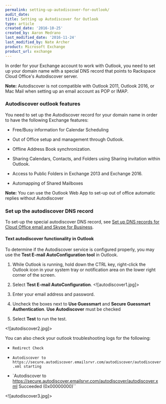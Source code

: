 ```yaml
---
permalink: setting-up-autodiscover-for-outlook/
audit_date:
title: Setting up Autodiscover for Outlook
type: article
created_date: '2016-10-25'
created_by: Aaron Medrano
last_modified_date: '2016-11-24'
last_modified_by: Nate Archer
product: Microsoft Exchange
product_url: exchange
---
```



In order for your Exchange account to work with Outlook, you need to set up your domain name with a special DNS record that points to Rackspace Cloud Office's Autodiscover server.

**Note:** Autodiscover is not compatible with Outlook 2011, Outlook 2016, or Mac Mail when setting up an email account as POP or IMAP.


### Autodiscover outlook features

You need to set up the Autodiscover record for your domain name in order to have the following Exchange features:

- Free/Busy information for Calendar Scheduling

- Out of Office setup and management through Outlook.

- Offline Address Book synchronization.

- Sharing Calendars, Contacts, and Folders using Sharing invitation within Outlook.

- Access to Public Folders in Exchange 2013 and Exchange 2016.

- Automapping of Shared Mailboxes

**Note:** You can use the Outlook Web App to set-up out of office automatic replies without Autodiscover

### Set up the autodiscover DNS record

To set-up the special autodiscover DNS record, see [Set up DNS records for Cloud Office email and Skype for Business](https://support.rackspace.com/how-to/set-up-dns-records-for-cloud-office-email-and-skype-for-business/#autodiscover-records).

#### Text autodiscover functionality in Outlook

To determine if the Autodiscover service is configured properly, you may use the **Test E-mail AutoConfiguration tool** in Outlook.

1. While Outlook is running, hold down the CTRL key, right-click the Outlook icon in your system tray or notification area on the lower right corner of the screen.

2. Select **Test E-mail AutoConfiguration**.
<![autodiscover1.jpg]>

3. Enter your email address and password.

4. Uncheck the boxes next to **Use Guessmart** and **Secure Guessmart Authentication**. **Use Autodiscover** must be checked

5. Select **Test** to run the test.

<![autodiscover2.jpg]>


You can also check your outlook troubleshooting logs for the following:

- `Redirect Check`

- `Autodiscover to https://secure.autodiscover.emailsrvr.com/autodiscover/autodiscover.xml starting`

- `Autodiscover to https://secure.autodiscover.emailsrvr.com/autodiscover/autodiscover.xml Succeeded (0x00000000)``

<![autodiscover3.jpg]>
